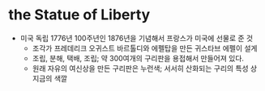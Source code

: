 # the Statue of Liberty
* 미국 독립 1776년 100주년인 1876년을 기념해서 프랑스가 미국에 선물로 준 것
	* 조각가 프레데리크 오귀스트 바르톨디와 에펠탑을 만든 귀스타브 에펠이 설게
	* 조립, 분해, 택배, 조립; 약 300여개의 구리판을 용접해서 만들어져 있다.
	* 원래 자유의 여신상을 만든 구리판은 누런색; 서서히 산화되는 구리의 특성 상 지금의 색깔